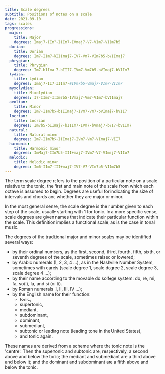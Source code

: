 ```yaml
---
title: Scale degrees
subtitle: Positions of notes on a scale
date: 2021-09-10
tags: scales
progressions:
  major:
    title: Major
    degrees: Imaj7-IIm7-IIIm7-IVmaj7-V7-VIm7-VIIm7b5
  dorian:
    title: Dorian
    degrees: Im7-IIm7-bIIImaj7-IV7-Vm7-VIm7b5-bVIImaj7
  phrygian:
    title: Phrygian
    degrees: Im7-bIImaj7-bIII7-IVm7-Vm7b5-bVImaj7-bVIIm7
  lydian:
    title: Lydian
    degrees: Imaj7-II7-IIIm7-#IVm7b5-Vmaj7-VIm7-VIIm7
  myxolydian:
    title: Mixolydian
    degrees: I7-IIm7-IIIm7b5-IVmaj7-Vm7-VIm7-bVIImaj7
  aeolian:
    title: Minor
    degrees: Im7-IIm7b5-bIIImaj7-IVm7-Vm7-bVImaj7-bVII7
  locrian:
    title: Locrian
    degrees: Im7b5-bIImaj7-bIIIm7-IVm7-bVmaj7-bVI7-bVIIm7
  natural:
    title: Natural minor
    degrees: Im7-IIm7b5-IIImaj7-IVm7-Vm7-VImaj7-VII7
  harmonic:
    title: Harmonic minor
    degrees: ImMaj7-IIm7b5-III+maj7-IVm7-V7-VImaj7-VIIo7
  melodic:
    title: Melodic minor
    degrees: Im6-IIm7-III+maj7-IV7-V7-VIm7b5-VIIm7b5
---
```


The term scale degree refers to the position of a particular note on a scale relative to the tonic, the first and main note of the scale from which each octave is assumed to begin. Degrees are useful for indicating the size of intervals and chords and whether they are major or minor. 

In the most general sense, the scale degree is the number given to each step of the scale, usually starting with 1 for tonic. In a more specific sense, scale degrees are given names that indicate their particular function within the scale. This definition implies a functional scale, as is the case in tonal music. 

<scale-degrees />

The degrees of the traditional major and minor scales may be identified several ways:

- by their ordinal numbers, as the first, second, third, fourth, fifth, sixth, or seventh degrees of the scale, sometimes raised or lowered;
- by Arabic numerals (1, 2, 3, 4 …), as in the Nashville Number System, sometimes with carets (scale degree 1, scale degree 2, scale degree 3, scale degree 4 …);
- by their name according to the movable do solfège system: do, re, mi, fa, so(l), la, and si (or ti).
- by Roman numerals (I, II, III, IV …);
- by the English name for their function: 
  - tonic, 
  - supertonic, 
  - mediant, 
  - subdominant, 
  - dominant, 
  - submediant, 
  - subtonic or leading note (leading tone in the United States), 
  - and tonic again. 
  
  
These names are derived from a scheme where the tonic note is the 'centre'. Then the supertonic and subtonic are, respectively, a second above and below the tonic; the mediant and submediant are a third above and below it; and the dominant and subdominant are a fifth above and below the tonic.


<chord-progressions  class="mt-16" :list="$frontmatter.progressions" />